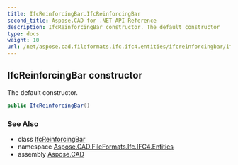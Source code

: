 ```yaml
---
title: IfcReinforcingBar.IfcReinforcingBar
second_title: Aspose.CAD for .NET API Reference
description: IfcReinforcingBar constructor. The default constructor
type: docs
weight: 10
url: /net/aspose.cad.fileformats.ifc.ifc4.entities/ifcreinforcingbar/ifcreinforcingbar/
---
```

## IfcReinforcingBar constructor

The default constructor.

```csharp
public IfcReinforcingBar()
```

### See Also

* class [IfcReinforcingBar](../)
* namespace [Aspose.CAD.FileFormats.Ifc.IFC4.Entities](../../ifcreinforcingbar/)
* assembly [Aspose.CAD](../../../)


